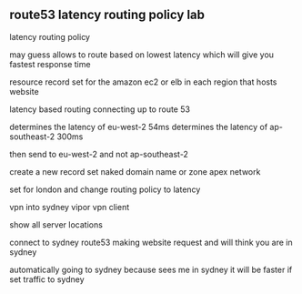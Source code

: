 route53 latency routing policy lab
------------------------------

latency routing policy 

may guess 
allows to route based on lowest latency 
which will give you fastest response time 

resource record set for the amazon ec2 or elb in each region that hosts website 

latency based routing 
connecting up to route 53 

determines the latency of eu-west-2 
54ms 
determines the latency of ap-southeast-2
300ms 

then send to eu-west-2 and not ap-southeast-2

create a new record set 
naked domain name or zone apex network 

set for london and change routing policy to latency 

vpn into sydney
vipor vpn client 

show all server locations 

connect to sydney 
route53 making website request and will think you are in sydney 

automatically going to sydney 
because sees me in sydney it will be faster if set traffic to sydney 
